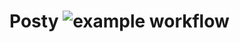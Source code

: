 # Posty ![example workflow](https://github.com/kevdog824/Posty/actions/workflows/python.yml/badge.svg)
